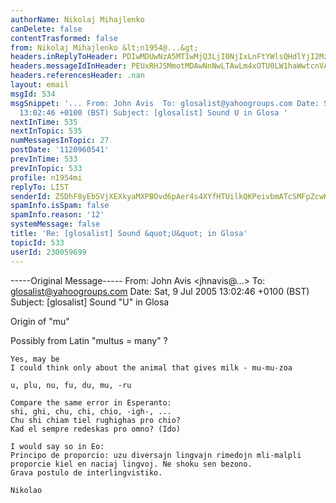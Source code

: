 ```yaml
---
authorName: Nikolaj Mihajlenko
canDelete: false
contentTrasformed: false
from: Nikolaj Mihajlenko &lt;n1954@...&gt;
headers.inReplyToHeader: PDIwMDUwNzA5MTIwMjQ3LjI0NjIxLnFtYWlsQHdlYjI2MzA1Lm1haWwudWtsLnlhaG9vLmNvbT4=
headers.messageIdInHeader: PEUxRHJSMmotMDAwNnNwLTAwLm4xOTU0LW1haWwtcnVAZjIxLm1haWwucnU+
headers.referencesHeader: .nan
layout: email
msgId: 534
msgSnippet: '... From: John Avis  To: glosalist@yahoogroups.com Date: Sat, 9 Jul 2005
  13:02:46 +0100 (BST) Subject: [glosalist] Sound U in Glosa '
nextInTime: 535
nextInTopic: 535
numMessagesInTopic: 27
postDate: '1120960541'
prevInTime: 533
prevInTopic: 533
profile: n1954mi
replyTo: LIST
senderId: Z5DhF8yEbSVjXEXkyaMXPBOvd6pAer4s4XYfHTUilkQKPeivbmATcSMFpZcwKH5yM3bD77AP0P8uuMbKDkWntbx54uZ_nIF9Ow
spamInfo.isSpam: false
spamInfo.reason: '12'
systemMessage: false
title: 'Re: [glosalist] Sound &quot;U&quot; in Glosa'
topicId: 533
userId: 230059699
---
```



-----Original Message----- 
From: John Avis <jhnavis@...> 
To: glosalist@yahoogroups.com 
Date: Sat, 9 Jul 2005 13:02:46 +0100 (BST) 
Subject: [glosalist] Sound "U" in Glosa 

Origin of "mu"

Possibly from Latin "multus = many" ?

~~~~~~~~~~~~~~~~~~~
Yes, may be
I could think only about the animal that gives milk - mu-mu-zoa

u, plu, nu, fu, du, mu, -ru

Compare the same error in Esperanto:
shi, ghi, chu, chi, chio, -igh-, ...
Chu shi chiam tiel rughighas pro chio?
Kad el sempre redeskas pro omno? (Ido)

I would say so in Eo:
Principo de proporcio: uzu diversajn lingvajn rimedojn mli-malpli
proporcie kiel en naciaj lingvoj. Ne shoku sen bezono.
Grava postulo de interlingvistiko.

Nikolao


